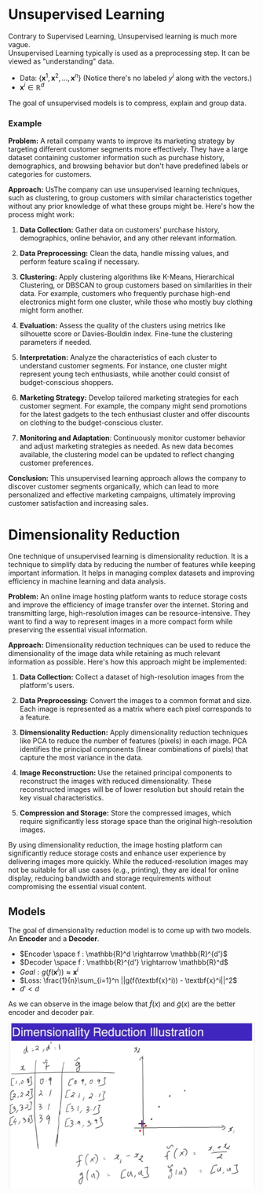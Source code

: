 # Unsupervised Learning  
Contrary to Supervised Learning, Unsupervised learning is much more vague.  
Unsupervised Learning typically is used as a preprocessing step. It can be viewed as "understanding" data.  

- Data: $\{\textbf{x}^1, \textbf{x}^2, \dots , \textbf{x}^n\}$ (Notice there's no labeled $y^i$ along with the vectors.)  
- $\textbf{x}^i \in \mathbb{R}^d$   

The goal of unsupervised models is to compress, explain and group data.   

### Example  
**Problem:**  A retail company wants to improve its marketing strategy by targeting different customer segments more effectively. They have a large dataset containing customer information such as purchase history, demographics, and browsing behavior but don't have predefined labels or categories for customers.  

**Approach:** UsThe company can use unsupervised learning techniques, such as clustering, to group customers with similar characteristics together without any prior knowledge of what these groups might be. Here's how the process might work:  

1. **Data Collection:** Gather data on customers' purchase history, demographics, online behavior, and any other relevant information.

2. **Data Preprocessing:** Clean the data, handle missing values, and perform feature scaling if necessary.

3. **Clustering:** Apply clustering algorithms like K-Means, Hierarchical Clustering, or DBSCAN to group customers based on similarities in their data. For example, customers who frequently purchase high-end electronics might form one cluster, while those who mostly buy clothing might form another.

4. **Evaluation:** Assess the quality of the clusters using metrics like silhouette score or Davies-Bouldin index. Fine-tune the clustering parameters if needed.

5. **Interpretation:** Analyze the characteristics of each cluster to understand customer segments. For instance, one cluster might represent young tech enthusiasts, while another could consist of budget-conscious shoppers.

6. **Marketing Strategy:** Develop tailored marketing strategies for each customer segment. For example, the company might send promotions for the latest gadgets to the tech enthusiast cluster and offer discounts on clothing to the budget-conscious cluster.

7. **Monitoring and Adaptation**: Continuously monitor customer behavior and adjust marketing strategies as needed. As new data becomes available, the clustering model can be updated to reflect changing customer preferences.

**Conclusion:** This unsupervised learning approach allows the company to discover customer segments organically, which can lead to more personalized and effective marketing campaigns, ultimately improving customer satisfaction and increasing sales.  

# Dimensionality Reduction  
One technique of unsupervised learning is dimensionality reduction. It is a technique to simplify data by reducing the number of features while keeping important information. It helps in managing complex datasets and improving efficiency in machine learning and data analysis.  

**Problem:** An online image hosting platform wants to reduce storage costs and improve the efficiency of image transfer over the internet. Storing and transmitting large, high-resolution images can be resource-intensive. They want to find a way to represent images in a more compact form while preserving the essential visual information.

**Approach:** Dimensionality reduction techniques can be used to reduce the dimensionality of the image data while retaining as much relevant information as possible. Here's how this approach might be implemented:  

1. **Data Collection:** Collect a dataset of high-resolution images from the platform's users.

2. **Data Preprocessing:** Convert the images to a common format and size. Each image is represented as a matrix where each pixel corresponds to a feature.

3. **Dimensionality Reduction:** Apply dimensionality reduction techniques like PCA to reduce the number of features (pixels) in each image. PCA identifies the principal components (linear combinations of pixels) that capture the most variance in the data.

4. **Image Reconstruction:** Use the retained principal components to reconstruct the images with reduced dimensionality. These reconstructed images will be of lower resolution but should retain the key visual characteristics.

5. **Compression and Storage:** Store the compressed images, which require significantly less storage space than the original high-resolution images.

By using dimensionality reduction, the image hosting platform can significantly reduce storage costs and enhance user experience by delivering images more quickly. While the reduced-resolution images may not be suitable for all use cases (e.g., printing), they are ideal for online display, reducing bandwidth and storage requirements without compromising the essential visual content.

## Models  
The goal of dimensionality reduction model is to come up with two models. An **Encoder** and a **Decoder**.  

- $Encoder \space f : \mathbb{R}^d \rightarrow \mathbb{R}^{d'}$
- $Decoder \space f : \mathbb{R}^{d'} \rightarrow \mathbb{R}^d$
- $Goal: g(f(\textbf{x}^i)) \approx \textbf{x}^i$
- $Loss: \frac{1}{n}\sum_{i=1}^n ||g(f(\textbf{x}^i)) - \textbf{x}^i||^2$
- $d' < d$   

As we can observe in the image below that $\tilde{f}(x)$ and $\tilde{g}(x)$ are the better encoder and decoder pair.  

![Alt text](./images/dimensionality_reduction.png)